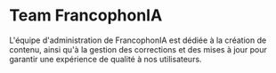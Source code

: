 # Team FrancophonIA

L'équipe d'administration de FrancophonIA est dédiée à la création de contenu, ainsi qu'à la gestion des corrections et des mises à jour pour garantir une expérience de qualité à nos utilisateurs.